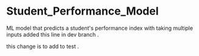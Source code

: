 # Student_Performance_Model
ML model that predicts a student's performance index with taking multiple inputs
added this line in dev branch
.

this change is to add to test
.
